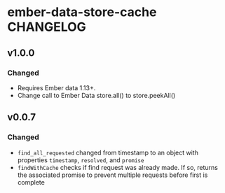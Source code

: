 # ember-data-store-cache CHANGELOG

## v1.0.0
### Changed
- Requires Ember data 1.13+.
- Change call to Ember Data store.all() to store.peekAll()

## v0.0.7
### Changed
- `find_all_requested` changed from timestamp to an object with properties
`timestamp`, `resolved`, and `promise`
- `findWithCache` checks if find request was already made. If so, returns the
associated promise to prevent multiple requests before first is complete
